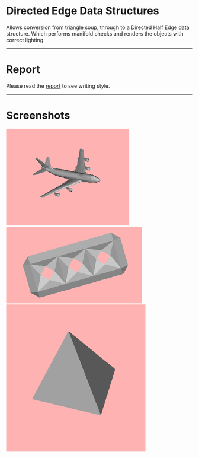 Directed Edge Data Structures
======
Allows conversion from triangle soup, through to a  Directed Half Edge data structure. Which performs manifold checks and renders the objects with correct lighting. 

---

Report
======

Please read the [report](/Time_Complexity_Analysis_-_Jonathan_Alderson.pdf) to see writing style.

---

Screenshots
======
![1](/screenshot1.png)
![2](/screenshot2.png)
![3](/screenshot3.png)
